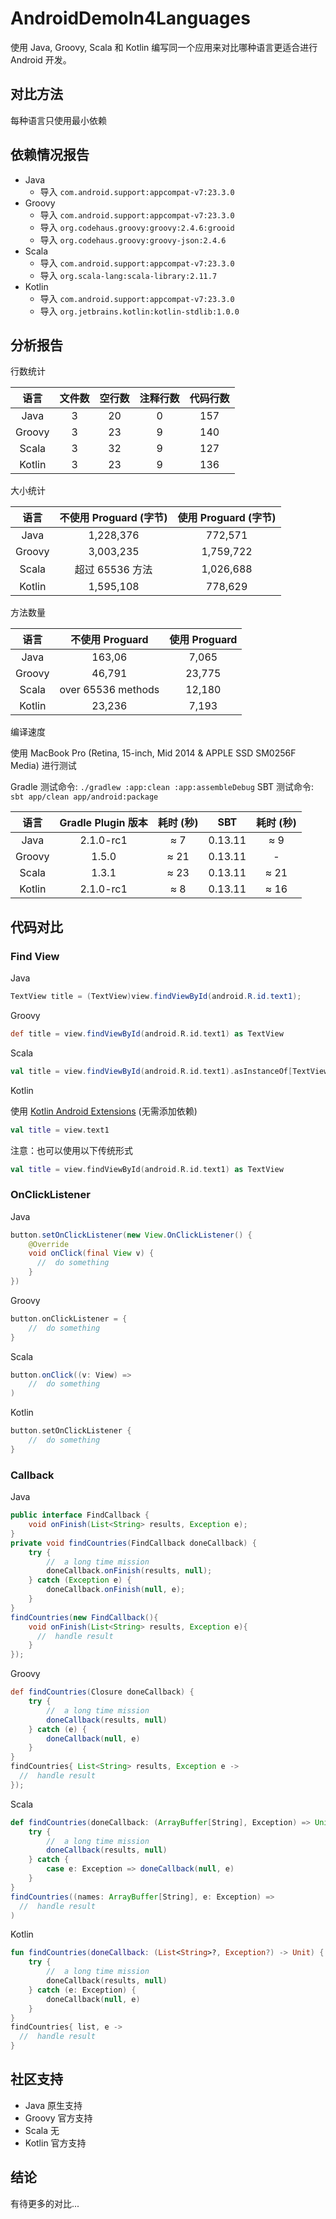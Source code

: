 # AndroidDemoIn4Languages

使用 Java, Groovy, Scala 和 Kotlin 编写同一个应用来对比哪种语言更适合进行 Android 开发。

## 对比方法

每种语言只使用最小依赖

## 依赖情况报告

- Java
  - 导入 `com.android.support:appcompat-v7:23.3.0`
- Groovy
  - 导入 `com.android.support:appcompat-v7:23.3.0`
  - 导入 `org.codehaus.groovy:groovy:2.4.6:grooid`
  - 导入 `org.codehaus.groovy:groovy-json:2.4.6`
- Scala
  - 导入 `com.android.support:appcompat-v7:23.3.0`
  - 导入 `org.scala-lang:scala-library:2.11.7`
- Kotlin
  - 导入 `com.android.support:appcompat-v7:23.3.0`
  - 导入 `org.jetbrains.kotlin:kotlin-stdlib:1.0.0`

## 分析报告

行数统计

| 语言 | 文件数 | 空行数 | 注释行数 | 代码行数 |
|:--------:|:--------:|:--------:|:--------:|:--------:|
| Java       |  3     |  20    |  0    |  157    |
| Groovy       |  3    |  23     |  9     |  140     |
| Scala       |  3     |  32    |  9     |  127     |
| Kotlin       |  3    |  23    |  9     |  136    |

大小统计

| 语言 | 不使用 Proguard (字节) |  使用 Proguard (字节) |
|:--------:|:--------:|:--------:|
| Java       |  1,228,376      | 772,571
| Groovy       |  3,003,235      | 1,759,722
| Scala       |  超过 65536 方法      | 1,026,688
| Kotlin       |   1,595,108     | 778,629

方法数量

| 语言 | 不使用 Proguard |  使用 Proguard |
|:--------:|:--------:|:--------:|
| Java       |  163,06 | 7,065
| Groovy       |  46,791 | 23,775
| Scala       |  over 65536 methods | 12,180
| Kotlin       |   23,236 |  7,193

编译速度

使用 MacBook Pro (Retina, 15-inch, Mid 2014 & APPLE SSD SM0256F Media) 进行测试

Gradle 测试命令: `./gradlew :app:clean :app:assembleDebug`
SBT 测试命令: `sbt app/clean app/android:package`


| 语言 | Gradle Plugin 版本 | 耗时 (秒) | SBT | 耗时 (秒)
|:--------:|:--------:|:--------:|:--------:|:--------:|
| Java       |  2.1.0-rc1      | ≈ 7	| 0.13.11 | ≈ 9
| Groovy       |  1.5.0      | ≈ 21 | 0.13.11 | -
| Scala       |  1.3.1      | ≈ 23 | 0.13.11 | ≈ 21
| Kotlin       |   2.1.0-rc1      | ≈ 8 | 0.13.11 | ≈ 16

## 代码对比

### Find View

Java

```java
TextView title = (TextView)view.findViewById(android.R.id.text1);
```

Groovy

```groovy
def title = view.findViewById(android.R.id.text1) as TextView
```

Scala

```scala
val title = view.findViewById(android.R.id.text1).asInstanceOf[TextView]
```

Kotlin

使用 [Kotlin Android Extensions](https://kotlinlang.org/docs/tutorials/android-plugin.html) (无需添加依赖)

``` kotlin
val title = view.text1
```

注意：也可以使用以下传统形式

```kotlin
val title = view.findViewById(android.R.id.text1) as TextView
```

### OnClickListener

Java

```java
button.setOnClickListener(new View.OnClickListener() {
    @Override
    void onClick(final View v) {
      //  do something
    }
})
```

Groovy

```groovy
button.onClickListener = {
    //  do something
}
```

Scala

```scala
button.onClick((v: View) =>
    //  do something
)
```

Kotlin

```kotlin
button.setOnClickListener {
    //  do something
}
```

### Callback

Java

```java
public interface FindCallback {
    void onFinish(List<String> results, Exception e);
}
private void findCountries(FindCallback doneCallback) {
    try {
        //  a long time mission
        doneCallback.onFinish(results, null);
    } catch (Exception e) {
        doneCallback.onFinish(null, e);
    }
}
findCountries(new FindCallback(){
    void onFinish(List<String> results, Exception e){
      //  handle result
    }
});
```

Groovy

```groovy
def findCountries(Closure doneCallback) {
    try {
        //  a long time mission
        doneCallback(results, null)
    } catch (e) {
        doneCallback(null, e)
    }
}
findCountries{ List<String> results, Exception e ->
  //  handle result
});
```

Scala

```scala
def findCountries(doneCallback: (ArrayBuffer[String], Exception) => Unit):Unit = {
    try {
        //  a long time mission
        doneCallback(results, null)
    } catch {
        case e: Exception => doneCallback(null, e)
    }
}
findCountries((names: ArrayBuffer[String], e: Exception) =>
  //  handle result
)
```

Kotlin

```kotlin
fun findCountries(doneCallback: (List<String>?, Exception?) -> Unit) {
    try {
        //  a long time mission
        doneCallback(results, null)
    } catch (e: Exception) {
        doneCallback(null, e)
    }
}
findCountries{ list, e ->
  //  handle result
}
```

## 社区支持

- Java 原生支持
- Groovy 官方支持
- Scala 无
- Kotlin 官方支持

## 结论

有待更多的对比...

